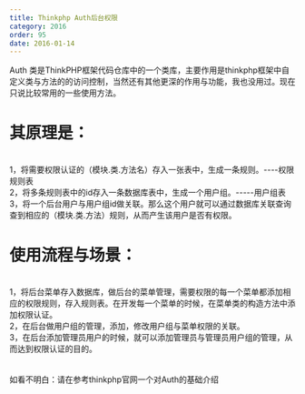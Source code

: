 ```yaml
---
title: Thinkphp Auth后台权限 
category: 2016
order: 95
date: 2016-01-14
---
```

Auth 类是ThinkPHP框架代码仓库中的一个类库，主要作用是thinkphp框架中自定义类与方法的的访问控制，当然还有其他更深的作用与功能，我也没用过。现在只说比较常用的一些使用方法。<br>
<h1>其原理是：</h1><br>
1，将需要权限认证的（模块.类.方法名）存入一张表中，生成一条规则。----权限规则表 <br>
2，将多条规则表中的id存入一条数据库表中，生成一个用户组。-----用户组表<br>
3，将一个后台用户与用户组id做关联。那么这个用户就可以通过数据库关联查询查到相应的（模块.类.方法）规则，从而产生该用户是否有权限。<br>
<h1>使用流程与场景：</h1><br>
1，将后台菜单存入数据库，做后台的菜单管理，需要权限的每一个菜单都添加相应的权限规则，存入规则表。在开发每一个菜单的时候，在菜单类的构造方法中添加权限认证。<br>
2，在后台做用户组的管理，添加，修改用户组与菜单权限的关联。<br>
3，在后台添加管理员用户的时候，就可以添加管理员与管理员用户组的管理，从而达到权限认证的目的。<br> 
<br><br>
如看不明白：请在参考thinkphp官网一个对Auth的基础介绍<br>